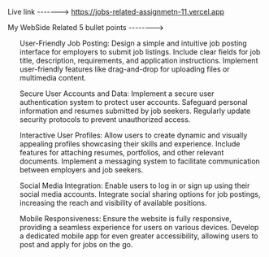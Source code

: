 
Live link ------->
https://jobs-related-assignmetn-11.vercel.app

My WebSide Related  5 bullet points --------> 
 
<ul>User-Friendly Job Posting:
Design a simple and intuitive job posting interface for employers to submit job listings.
Include clear fields for job title, description, requirements, and application instructions.
Implement user-friendly features like drag-and-drop for uploading files or multimedia content.</ul>
<ul>Secure User Accounts and Data:
Implement a secure user authentication system to protect user accounts.
Safeguard personal information and resumes submitted by job seekers.
Regularly update security protocols to prevent unauthorized access.
</ul>
<ul>Interactive User Profiles:
Allow users to create dynamic and visually appealing profiles showcasing their skills and experience.
Include features for attaching resumes, portfolios, and other relevant documents.
Implement a messaging system to facilitate communication between employers and job seekers.</ul>
<ul>Social Media Integration:
Enable users to log in or sign up using their social media accounts.
Integrate social sharing options for job postings, increasing the reach and visibility of available positions.</ul>
<ul>Mobile Responsiveness:
Ensure the website is fully responsive, providing a seamless experience for users on various devices.
Develop a dedicated mobile app for even greater accessibility, allowing users to post and apply for jobs on the go.</ul>